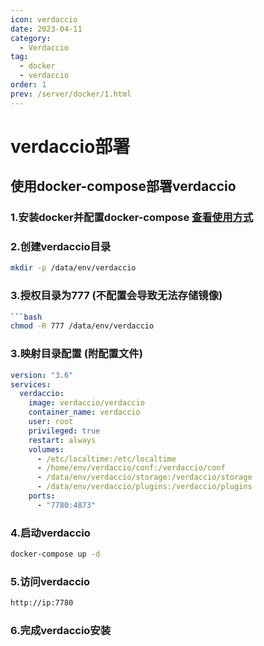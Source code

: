 ```yaml
---
icon: verdaccio
date: 2023-04-11
category: 
  - Verdaccio
tag:
  - docker
  - verdaccio
order: 1
prev: /server/docker/1.html
---
```

# verdaccio部署
## 使用docker-compose部署verdaccio
### 1.安装docker并配置docker-compose [查看使用方式](/server/docker/1.html)
### 2.创建verdaccio目录
```bash
mkdir -p /data/env/verdaccio
```
### 3.授权目录为777 (不配置会导致无法存储镜像)
```bash
```bash
chmod -R 777 /data/env/verdaccio
```
### 3.映射目录配置 (附配置文件)
```yaml
version: "3.6"
services:
  verdaccio:
    image: verdaccio/verdaccio
    container_name: verdaccio
    user: root
    privileged: true
    restart: always
    volumes:
      - /etc/localtime:/etc/localtime
      - /home/env/verdaccio/conf:/verdaccio/conf
      - /data/env/verdaccio/storage:/verdaccio/storage
      - /data/env/verdaccio/plugins:/verdaccio/plugins
    ports:
      - "7780:4873"
```
### 4.启动verdaccio
```bash
docker-compose up -d
```
### 5.访问verdaccio
```bash
http://ip:7780
```
### 6.完成verdaccio安装